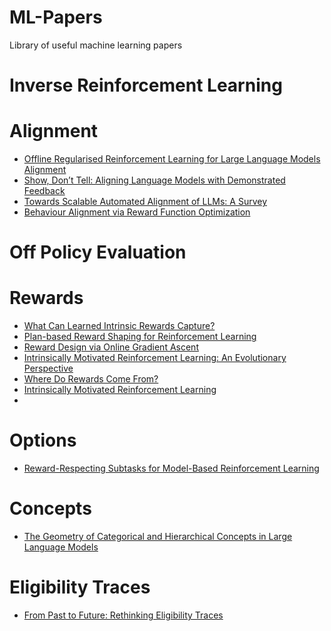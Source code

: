 # ML-Papers
Library of useful machine learning papers

# Inverse Reinforcement Learning

# Alignment
- [Offline Regularised Reinforcement Learning for Large Language Models Alignment](https://arxiv.org/pdf/2405.19107)
- [Show, Don’t Tell: Aligning Language Models with Demonstrated Feedback](https://arxiv.org/pdf/2406.00888)
- [Towards Scalable Automated Alignment of LLMs: A Survey](https://arxiv.org/pdf/2406.01252)
- [Behaviour Alignment via Reward Function Optimization](https://arxiv.org/pdf/2310.19007)



# Off Policy Evaluation 

# Rewards 
- [What Can Learned Intrinsic Rewards Capture?](https://arxiv.org/pdf/1912.05500)
- [Plan-based Reward Shaping for Reinforcement Learning](https://www.cs.kent.ac.uk/people/staff/mg483/documents/grzes08IS.pdf)
- [Reward Design via Online Gradient Ascent](https://web.eecs.umich.edu/~baveja/Papers/SorgSinghLewisNIPS2010.pdf)
- [Intrinsically Motivated Reinforcement Learning: An Evolutionary Perspective](https://web.eecs.umich.edu/~baveja/Papers/IMRLIEEETAMDFinal.pdf)
- [Where Do Rewards Come From?](https://web.eecs.umich.edu/~baveja/Papers/singh-lewis-barto-2009-cogsci.pdf)
- [Intrinsically Motivated Reinforcement Learning](https://web.eecs.umich.edu/~baveja/Papers/FinalNIPSIMRL.pdf)
- 

# Options
- [Reward-Respecting Subtasks for Model-Based Reinforcement Learning](https://arxiv.org/pdf/2202.03466)


# Concepts 
- [The Geometry of Categorical and Hierarchical Concepts in Large Language Models](https://arxiv.org/pdf/2406.01506)

# Eligibility Traces
- [From Past to Future: Rethinking Eligibility Traces](https://arxiv.org/pdf/2312.12972v1)

